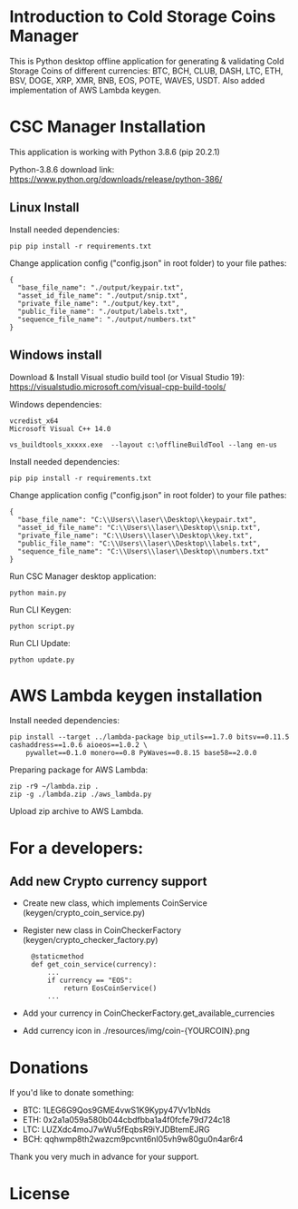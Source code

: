# Introduction to Cold Storage Coins Manager

This is Python desktop offline application for generating & validating Cold Storage Coins of different currencies: BTC, BCH, CLUB, DASH, LTC, ETH, BSV, DOGE, XRP, XMR, BNB, EOS, POTE, WAVES, USDT. Also added implementation of AWS Lambda keygen.

# CSC Manager Installation

This application is working with Python 3.8.6 (pip 20.2.1)

Python-3.8.6 download link: https://www.python.org/downloads/release/python-386/

## Linux Install

Install needed dependencies:

    pip pip install -r requirements.txt
    
Change application config ("config.json" in root folder) to your file pathes:
    
    {
      "base_file_name": "./output/keypair.txt",
      "asset_id_file_name": "./output/snip.txt",
      "private_file_name": "./output/key.txt",
      "public_file_name": "./output/labels.txt",
      "sequence_file_name": "./output/numbers.txt"
    }

## Windows install

Download & Install Visual studio build tool (or Visual Studio 19): https://visualstudio.microsoft.com/visual-cpp-build-tools/

Windows dependencies:
    
    vcredist_x64
    Microsoft Visual C++ 14.0

    vs_buildtools_xxxxx.exe  --layout c:\offlineBuildTool --lang en-us
    
Install needed dependencies:

    pip pip install -r requirements.txt
    
Change application config ("config.json" in root folder) to your file pathes:

    {
      "base_file_name": "C:\\Users\\laser\\Desktop\\keypair.txt",
      "asset_id_file_name": "C:\\Users\\laser\\Desktop\\snip.txt",
      "private_file_name": "C:\\Users\\laser\\Desktop\\key.txt",
      "public_file_name": "C:\\Users\\laser\\Desktop\\labels.txt",
      "sequence_file_name": "C:\\Users\\laser\\Desktop\\numbers.txt"
    }
    
Run CSC Manager desktop application:

    python main.py
    
Run CLI Keygen:

    python script.py
    
Run CLI Update:

    python update.py

# AWS Lambda keygen installation
    
Install needed dependencies:
    
    pip install --target ../lambda-package bip_utils==1.7.0 bitsv==0.11.5 cashaddress==1.0.6 aioeos==1.0.2 \
        pywallet==0.1.0 monero==0.8 PyWaves==0.8.15 base58==2.0.0
        
Preparing package for AWS Lambda:

    zip -r9 ~/lambda.zip .
    zip -g ./lambda.zip ./aws_lambda.py
    
Upload zip archive to AWS Lambda.

# For a developers:

## Add new Crypto currency support
    
* Create new class, which implements CoinService (keygen/crypto_coin_service.py)
* Register new class in CoinCheckerFactory (keygen/crypto_checker_factory.py)

        @staticmethod
        def get_coin_service(currency):
            ...
            if currency == "EOS":
                return EosCoinService() 
            ...
* Add your currency in CoinCheckerFactory.get_available_currencies
* Add currency icon in ./resources/img/coin-{YOURCOIN}.png
    
# Donations

If you'd like to donate something:

* BTC: 1LEG6G9Qos9GME4vwS1K9Kypy47Vv1bNds
* ETH: 0x2a1a059a580b044cbdfbba1a4f0fcfe79d724c18
* LTC: LUZXdc4moJ7wWu5fEqbsR9iYJDBtemEJRG
* BCH: qqhwmp8th2wazcm9pcvnt6nl05vh9w80gu0n4ar6r4

Thank you very much in advance for your support.

# License
